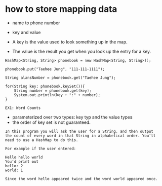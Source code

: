 # how to store mapping data
- name to phone number
- key and value

- A key is the value used to look something up in the map.
- The value is the result you get when you look up the entry for a key.

```
HashMap<String, String> phonebook = new HashMap<String, String>();

phonebook.put("Taehee Jung", "111-111-1111");

String alansNumber = phonebook.get("Taehee Jung");

for(String key: phonebook.keySet()){
    String number = phonebook.get(key);
    System.out.println(key + ":" + number);
}

EX1: Word Counts
```

- parameterized over two types: key typ and the value types
- the order of key set is not guaranteed.

```
In this program you will ask the user for a String, and then output the count of every word in that String in alphabetical order. You’ll need to use a HashMap to do this.

For example if the user entered:

Hello hello world 
You’d print out 
hello: 2 
world: 1

Since the word hello appeared twice and the word world appeared once.
```